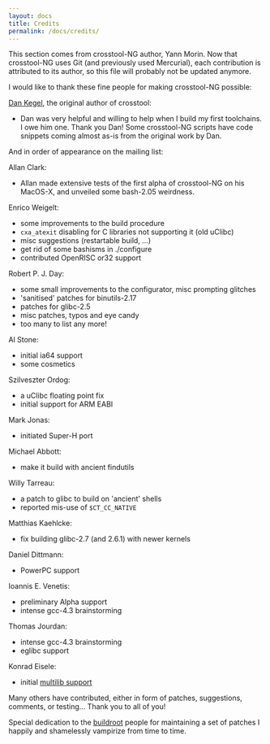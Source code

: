 ```yaml
---
layout: docs
title: Credits
permalink: /docs/credits/
---
```


This section comes from crosstool-NG author, Yann Morin. Now that crosstool-NG
uses Git (and previously used Mercurial), each contribution is attributed to
its author, so this file will probably not be updated anymore.

I would like to thank these fine people for making crosstool-NG possible:

[Dan Kegel](http://www.kegel.com/), the original author of crosstool:
  - Dan was very helpful and willing to help when I build my first toolchains.
  I owe him one. Thank you Dan!  Some crosstool-NG scripts have code snippets
  coming almost as-is from the original work by Dan.

And in order of appearance on the mailing list:

Allan Clark:
  - Allan made extensive tests of the first alpha of crosstool-NG on his
    MacOS-X, and unveiled some bash-2.05 weirdness.

Enrico Weigelt:
  - some improvements to the build procedure
  - `cxa_atexit` disabling for C libraries not supporting it (old uClibc)
  - misc suggestions (restartable build, ...)
  - get rid of some bashisms in ./configure
  - contributed OpenRISC or32 support

Robert P. J. Day:
  - some small improvements to the configurator, misc prompting glitches
  - 'sanitised' patches for binutils-2.17
  - patches for glibc-2.5
  - misc patches, typos and eye candy
  - too many to list any more!

Al Stone:
  - initial ia64 support
  - some cosmetics

Szilveszter Ordog:
  - a uClibc floating point fix
  - initial support for ARM EABI

Mark Jonas:
  - initiated Super-H port

Michael Abbott:
  - make it build with ancient findutils

Willy Tarreau:
  - a patch to glibc to build on 'ancient' shells
  - reported mis-use of `$CT_CC_NATIVE`

Matthias Kaehlcke:
  - fix building glibc-2.7 (and 2.6.1) with newer kernels

Daniel Dittmann:
  - PowerPC support

Ioannis E. Venetis:
  - preliminary Alpha support
  - intense gcc-4.3 brainstorming

Thomas Jourdan:
  - intense gcc-4.3 brainstorming
  - eglibc support

Konrad Eisele:
  - initial [multilib support](http://sourceware.org/ml/crossgcc/2011-11/msg00040.html)

Many others have contributed, either in form of patches, suggestions,
comments, or testing... Thank you to all of you!

Special dedication to the [buildroot](http://buildroot.org) people for maintaining a set of patches I
happily and shamelessly vampirize from time to time.
